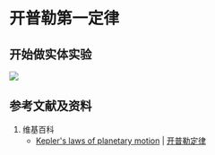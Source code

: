 # 开普勒第一定律

## 开始做实体实验

![](/images/力学/万有引力/开普勒第一定律/1a1.jpg)

## 参考文献及资料

1. 维基百科
	- [Kepler's laws of planetary motion](https://en.wikipedia.org/wiki/Kepler%27s_laws_of_planetary_motion) | [开普勒定律](https://zh.wikipedia.org/wiki/开普勒定律)